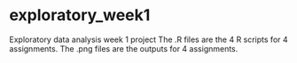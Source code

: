 # exploratory_week1
Exploratory data analysis week 1 project
The .R files are the 4 R scripts for 4 assignments.
The .png files are the outputs for 4 assignments.
